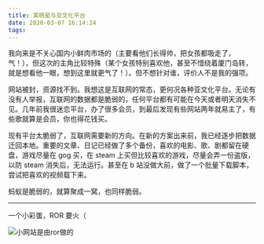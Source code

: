 ```yaml
---
title: 某明星与亚文化平台
date: 2020-03-07 16:14:24
tags:
---
```


我向来是不关心国内小鲜肉市场的（主要看他们长得帅，把女孩都吸走了，气！），但这次的主角比较特殊（某个女孩特别喜欢他，甚至不惜绕着厦门岛转，就是想看他一眼，想到这里就更气了！）。但不想针对谁，评价人不是我的强项。

<!-- more -->

网站被封，资源找不到。我想这是互联网的常态，更何况各种亚文化平台。无论有没有人举报，互联网的数据都是脆弱的，任何平台都有可能在今天或者明天消失不见。几年前我很迷恋平台，办了很多会员，到最后发现有些网站两年就易主了，有些歌就算是会员，你也得花钱买。

现有平台太脆弱了，互联网需要新的方向。在新的方案出来前，我已经逐步把数据迁回本地。重要的文章、日记已经做了多个备份，喜欢的电影、歌、剧都留在硬盘，游戏尽量在 gog 买，在 steam 上买但比较喜欢的游戏，尽量会弄一份盗版，以防 steam 消失后，无法运行。甚至在 b 站没做大前，做了一个批量下载脚本，尝试把喜欢的视频载下来。

蚂蚁是脆弱的，就算聚成一窝，也同样脆弱。

---

一个小彩蛋，ROR 要火（

![小网站是由ror做的](WechatIMG87.jpeg)